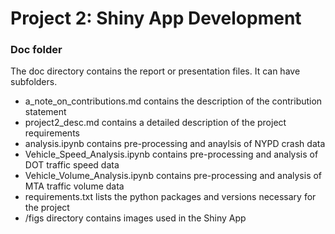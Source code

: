 # Project 2: Shiny App Development

### Doc folder

The doc directory contains the report or presentation files. It can have subfolders.  
 - a_note_on_contributions.md contains the description of the contribution statement
 - project2_desc.md contains a detailed description of the project requirements
 - analysis.ipynb contains pre-processing and anaylsis of NYPD crash data
 - Vehicle_Speed_Analysis.ipynb contains pre-processing and analysis of DOT traffic speed data 
 - Vehicle_Volume_Analysis.ipynb contains pre-processing and analysis of MTA traffic volume data
 - requirements.txt lists the python packages and versions necessary for the project
 - /figs directory contains images used in the Shiny App
